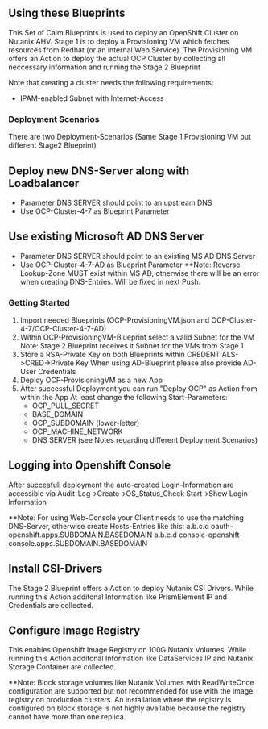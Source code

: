 ## Using these Blueprints
This Set of Calm Blueprints is used to deploy an OpenShift Cluster on Nutanix AHV.
Stage 1 is to deploy a Provisioning VM which fetches resources from Redhat (or an internal Web Service). The Provisioning VM offers an Action to deploy the actual OCP Cluster by collecting all neccessary information and running the Stage 2 Blueprint

Note that creating a cluster needs the following requirements:
  - IPAM-enabled Subnet with Internet-Access

### Deployment Scenarios
There are two Deployment-Scenarios (Same Stage 1 Provisioning VM but different Stage2 Blueprint)
## Deploy new DNS-Server along with Loadbalancer
  - Parameter DNS SERVER should point to an upstream DNS
  - Use OCP-Cluster-4-7 as Blueprint Parameter
## Use existing Microsoft AD DNS Server
  - Parameter DNS SERVER should point to an existing MS AD DNS Server
  - Use OCP-Cluster-4-7-AD as Blueprint Parameter
  **Note: Reverse Lookup-Zone MUST exist within MS AD, otherwise there will be an error when creating DNS-Entries. Will be fixed in next Push.
### Getting Started
1. Import needed Blueprints (OCP-ProvisioningVM.json and OCP-Cluster-4-7/OCP-Cluster-4-7-AD)
2. Within OCP-ProvisioningVM-Blueprint select a valid Subnet for the VM
    Note: Stage 2 Blueprint receives it Subnet for the VMs from Stage 1
3. Store a RSA-Private Key on both Blueprints within CREDENTIALS->CRED->Private Key
   When using AD-Blueprint please also provide AD-User Credentials
4. Deploy OCP-ProvisioningVM as a new App
5. After successful Deployment you can run "Deploy OCP" as Action from within the App
   At least change the following Start-Parameters:
   - OCP_PULL_SECRET
   - BASE_DOMAIN
   - OCP_SUBDOMAIN (lower-letter)
   - OCP_MACHINE_NETWORK
   - DNS SERVER (see Notes regarding different Deployment Scenarios)

## Logging into Openshift Console
After succesfull deployment the auto-created Login-Information are accessible via Audit-Log->Create->OS_Status_Check Start->Show Login Information

  **Note: For using Web-Console your Client needs to use the matching DNS-Server, otherwise create Hosts-Entries like this:
  a.b.c.d oauth-openshift.apps.SUBDOMAIN.BASEDOMAIN
  a.b.c.d console-openshift-console.apps.SUBDOMAIN.BASEDOMAIN

## Install CSI-Drivers
The Stage 2 Blueprint offers a Action to deploy Nutanix CSI Drivers. While running this Action additonal Information like PrismElement IP and Credentials are collected.

## Configure Image Registry
This enables Openshift Image Registry on 100G Nutanix Volumes. While running this Action additonal Information like DataServices IP and Nutanix Storage Container are collected.

  **Note: Block storage volumes like Nutanix Volumes with ReadWriteOnce configuration are supported but not recommended for use with the image registry on production clusters. An installation where the registry is configured on block storage is not highly available because the registry cannot have more than one replica.

